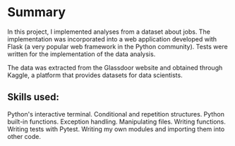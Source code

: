# Summary

In this project, I implemented analyses from a dataset about jobs. The implementation was incorporated into a web application developed with Flask (a very popular web framework in the Python community). Tests were written for the implementation of the data analysis.

The data was extracted from the Glassdoor website and obtained through Kaggle, a platform that provides datasets for data scientists.

## Skills used:

Python's interactive terminal.
Conditional and repetition structures.
Python built-in functions.
Exception handling.
Manipulating files.
Writing functions.
Writing tests with Pytest.
Writing my own modules and importing them into other code.